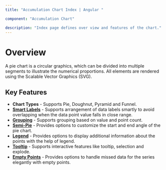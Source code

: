 ```yaml
---
title: "Accumulation Chart Index | Angular "

component: "Accumulation Chart"

description: "Index page defines over view and features of the chart."
---
```


# Overview

A pie chart is a circular graphics, which can be divided into multiple segments to illustrate the numerical
proportions. All elements are rendered using the Scalable Vector Graphics (SVG).

## Key Features

* **Chart Types** - Supports Pie, Doughnut, Pyramid and Funnel.
* [**Smart Labels**](https://ej2.syncfusion.com/angular/demos/#/material/chart/smart-labels) - Supports arrangement of data labels smartly to avoid overlapping when the data point value falls in close range.
* [**Grouping**](https://ej2.syncfusion.com/angular/demos/#/material/chart/grouping) - Supports grouping based on value and point count.
* [**Semi-Pie**](https://ej2.syncfusion.com/angular/demos/#/material/chart/semi-pie) - Provides options to customize the start and end angle of the pie chart.
* [**Legend**](https://ej2.syncfusion.com/angular/demos/#/material/chart/default-doughnutt) - Provides options to display additional information about the points with the help of legend.
* [**Tooltip**](https://ej2.syncfusion.com/angular/demos/#/material/chart/doughnut) - Supports interactive features like tooltip, selection and explode.
* [**Empty Points**](https://ej2.syncfusion.com/angular/demos/#/material/chart/pie-empty-point) - Provides options to handle missed data for the series elegantly with empty points.